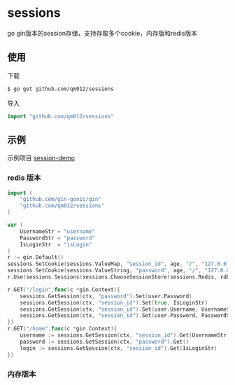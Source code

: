 # sessions
go gin版本的session存储，支持存取多个cookie，内存版和redis版本


## 使用

下载

```bash
$ go get github.com/qm012/sessions
```

导入

```go
import "github.com/qm012/sessions"
```

## 示例

示例项目 [session-demo](https://github.com/qm012/sessions-demo)
### redis 版本
```go
import (
	"github.com/gin-gonic/gin"
	"github.com/qm012/sessions"
)

var (
	UsernameStr = "username"
	PasswordStr = "password"
	IsLoginStr  = "isLogin"
)
r := gin.Default()
sessions.SetCookie(sessions.ValueMap, "session_id", age, "/", "127.0.0.1", false, false)
sessions.SetCookie(sessions.ValueString, "password", age, "/", "127.0.0.1", false, false)
r.Use(sessions.Sessions(sessions.ChooseSessionStore(sessions.Redis, rdbClient)))

r.GET("/login",func(c *gin.Context){
    sessions.GetSession(ctx, "password").Set(user.Password)
    sessions.GetSession(ctx, "session_id").Set(true, IsLoginStr)
    sessions.GetSession(ctx, "session_id").Set(user.Username, UsernameStr)
    sessions.GetSession(ctx, "session_id").Set(user.Password, PasswordStr)
})
r.GET("/home",func(c *gin.Context){
    username := sessions.GetSession(ctx, "session_id").Get(UsernameStr)
	password := sessions.GetSession(ctx, "password").Get()
	login := sessions.GetSession(ctx, "session_id").Get(IsLoginStr)
})
```

### 内存版本

```


```